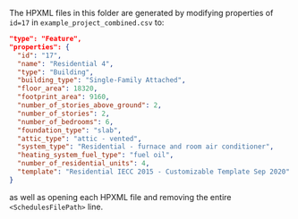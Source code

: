 The HPXML files in this folder are generated by modifying properties of `id=17` in `example_project_combined.csv` to:

  ```json
  "type": "Feature",
  "properties": {
    "id": "17",
    "name": "Residential 4",
    "type": "Building",
    "building_type": "Single-Family Attached",
    "floor_area": 18320,
    "footprint_area": 9160,
    "number_of_stories_above_ground": 2,
    "number_of_stories": 2,
    "number_of_bedrooms": 6,
    "foundation_type": "slab",
    "attic_type": "attic - vented",
    "system_type": "Residential - furnace and room air conditioner",
    "heating_system_fuel_type": "fuel oil",
    "number_of_residential_units": 4,
    "template": "Residential IECC 2015 - Customizable Template Sep 2020"
  }
  ```
  
as well as opening each HPXML file and removing the entire `<SchedulesFilePath>` line.
